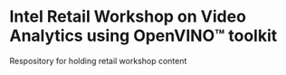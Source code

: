 # Intel Retail Workshop on Video Analytics using OpenVINO™ toolkit
Respository for holding retail workshop content
